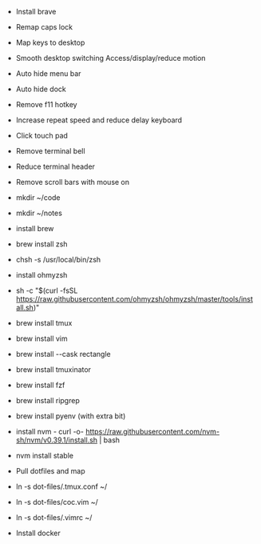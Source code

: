  - Install brave
 - Remap caps lock
 - Map keys to desktop
 - Smooth desktop switching Access/display/reduce motion
 - Auto hide menu bar
 - Auto hide dock
 - Remove f11 hotkey
 - Increase repeat speed and reduce delay keyboard
 - Click touch pad
 - Remove terminal bell
 - Reduce terminal header
 - Remove scroll bars with mouse on

 - mkdir ~/code
 - mkdir ~/notes

 - install brew
 - brew install zsh
 - chsh -s /usr/local/bin/zsh
 - install ohmyzsh
 - sh -c "$(curl -fsSL https://raw.githubusercontent.com/ohmyzsh/ohmyzsh/master/tools/install.sh)"
  
 - brew install tmux
 - brew install vim
 - brew install --cask rectangle
 - brew install tmuxinator
 - brew install fzf
 - brew install ripgrep
 - brew install pyenv (with extra bit)
  
 - install nvm - curl -o- https://raw.githubusercontent.com/nvm-sh/nvm/v0.39.1/install.sh | bash
 - nvm install stable

 - Pull dotfiles and map
 - ln -s dot-files/.tmux.conf ~/
 - ln -s dot-files/coc.vim ~/
 - ln -s dot-files/.vimrc ~/


 - Install docker

